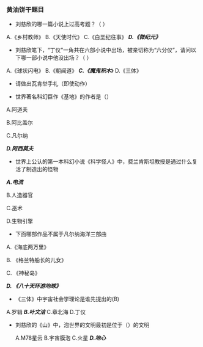 ### 黄油饼干题目

- 刘慈欣的哪一篇小说上过高考题？（  ）

A.《乡村教师》 B.《天使时代》 C.《白垩纪往事》 ***D.《微纪元》***

 

- 刘慈欣笔下，“丁仪”一角共在六部小说中出场，被亲切称为“六分仪”，请问以下哪一部小说中他没出场？（  ）

A.《球状闪电》 B.《朝闻道》 ***C.《魔鬼积木***》 D.《三体》

 

- 请做出瓦肯举手礼（即使动作）



-  世界著名科幻巨作《基地》的作者是（）

A.阿道夫

B.阿比盖尔

C.凡尔纳

***D.阿西莫夫***

- 世界上公认的第一本科幻小说《科学怪人》中，费兰肯斯坦教授是通过什么复活了制造出的怪物

***A.电流***

B.人造器官

C.巫术

D.生物引擎

- 下面哪部作品不属于凡尔纳海洋三部曲

A.《海底两万里》

B. 《格兰特船长的儿女》

C. 《神秘岛》

***D. 《八十天环游地球》***

- 《三体》中宇宙社会学理论是谁先提出的(B)

A.罗辑 ***B.叶文洁*** C.章北海 D.丁仪

- 刘慈欣的《山》中，泡世界的文明最初是位于（）的文明

   A.M78星云   B.宇宙膜泡  C.火星   ***D.地心***